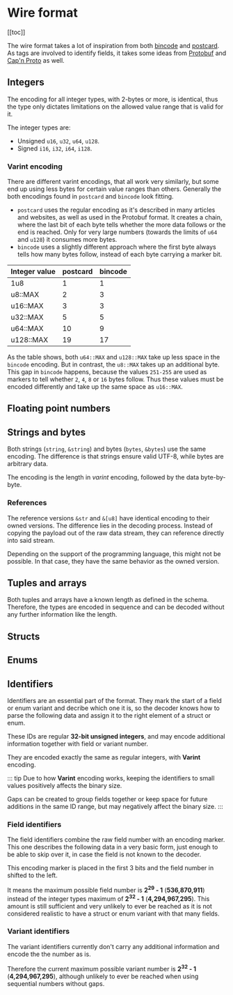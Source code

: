 # Wire format

[[toc]]

The wire format takes a lot of inspiration from both [bincode](https://github.com/bincode-org/bincode) and [postcard](https://github.com/jamesmunns/postcard). As tags are involved to identify fields, it takes some ideas from [Protobuf](https://protobuf.dev) and [Cap'n Proto](https://capnproto.org) as well.

## Integers

The encoding for all integer types, with 2-bytes or more, is identical, thus the type only dictates limitations on the allowed value range that is valid for it.

The integer types are:

- Unsigned `u16`, `u32`, `u64`, `u128`.
- Signed `i16`, `i32`, `i64`, `i128`.

### Varint encoding

There are different varint encodings, that all work very similarly, but some end up using less bytes for certain value ranges than others. Generally the both encodings found in `postcard` and `bincode` look fitting.

- `postcard` uses the regular encoding as it's described in many articles and websites, as well as used in the Protobuf format. It creates a chain, where the last bit of each byte tells whether the more data follows or the end is reached. Only for very large numbers (towards the limits of `u64` and `u128`) it consumes more bytes.
- `bincode` uses a slightly different approach where the first byte always tells how many bytes follow, instead of each byte carrying a marker bit.

| Integer value | postcard | bincode |
| ------------- | -------- | ------- |
| 1u8           | 1        | 1       |
| u8::MAX       | 2        | 3       |
| u16::MAX      | 3        | 3       |
| u32::MAX      | 5        | 5       |
| u64::MAX      | 10       | 9       |
| u128::MAX     | 19       | 17      |

As the table shows, both `u64::MAX` and `u128::MAX` take up less space in the `bincode` encoding. But in contrast, the `u8::MAX` takes up an additional byte. This gap in `bincode` happens, because the values `251-255` are used as markers to tell whether `2`, `4`, `8` or `16` bytes follow. Thus these values must be encoded differently and take up the same space as `u16::MAX`.

## Floating point numbers

## Strings and bytes

Both strings (`string`, `&string`) and bytes (`bytes`, `&bytes`) use the same encoding. The difference is that strings ensure valid UTF-8, while bytes are arbitrary data.

The encoding is the length in _varint_ encoding, followed by the data byte-by-byte.

### References

The reference versions `&str` and `&[u8]` have identical encoding to their owned versions. The difference lies in the decoding process. Instead of copying the payload out of the raw data stream, they can reference directly into said stream.

Depending on the support of the programming language, this might not be possible. In that case, they have the same behavior as the owned version.

## Tuples and arrays

Both tuples and arrays have a known length as defined in the schema. Therefore, the types are encoded in sequence and can be decoded without any further information like the length.

## Structs

## Enums

## Identifiers

Identifiers are an essential part of the format. They mark the start of a field or enum variant and decribe which one it is, so the decoder knows how to parse the following data and assign it to the right element of a struct or enum.

These IDs are regular **32-bit unsigned integers**, and may encode additional information together with field or variant number.

They are encoded exactly the same as regular integers, with **Varint** encoding.

::: tip
Due to how **Varint** encoding works, keeping the identifiers to small values positively affects the binary size.

Gaps can be created to group fields together or keep space for future additions in the same ID range, but may negatively affect the binary size.
:::

### Field identifiers

The field identifiers combine the raw field number with an encoding marker. This one describes the following data in a very basic form, just enough to be able to skip over it, in case the field is not known to the decoder.

This encoding marker is placed in the first 3 bits and the field number in shifted to the left.

It means the maximum possible field number is **2<sup>29</sup> - 1** (**536,870,911**) instead of the integer types maximum of **2<sup>32</sup> - 1** (**4,294,967,295**). This amount is still sufficient and very unlikely to ever be reached as it is not considered realistic to have a struct or enum variant with that many fields.

### Variant identifiers

The variant identifiers currently don't carry any additional information and encode the the number as is.

Therefore the current maximum possible variant number is **2<sup>32</sup> - 1** (**4,294,967,295**), although unlikely to ever be reached when using sequential numbers without gaps.